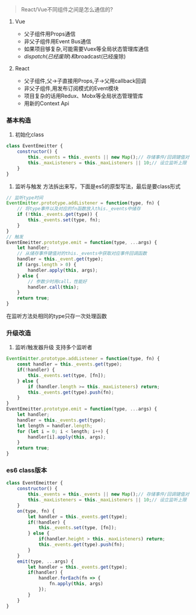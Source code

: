 >React/Vue不同组件之间是怎么通信的?
1. Vue
    - 父子组件用Props通信
    - 非父子组件用Event Bus通信
    - 如果项目够复杂,可能需要Vuex等全局状态管理库通信
    - $dispatch(已经废除)和$broadcast(已经废除)

1. React
    - 父子组件,父->子直接用Props,子->父用callback回调
    - 非父子组件,用发布订阅模式的Event模块
    - 项目复杂的话用Redux、Mobx等全局状态管理管库
    - 用新的Context Api

### 基本构造
1. 初始化class
```js
class EventEmeitter {
    constructor() {
        this._events = this._events || new Map();// 存储事件/回调键值对
        this._maxListeners = this._maxListeners || 10;// 设立监听上限
    }
}
```
1. 监听与触发
方法拆出来写，下面是es5的原型写法，最后是要class形式
```js
// 监听type时间
EventEmitter.prototype.addListener = function(type, fn) {
    // 将type事件以及对应的fn函数放入this._events中储存
    if (!this._events.get(type)) {
        this._events.set(type, fn);
    }
}
// 触发
EventEmeitter.prototype.emit = function(type, ...args) {
    let handler;
    // 从储存事件键值对的this._events中获取对应事件回调函数
    handler = this._event.get(type);
    if (args.length > 0) {
        handler.apply(this, args);
    } else {
        // 参数少时用call，性能好
        handler.call(this);
    }
    return true;
}
```
在监听方法处相同的type只存一次处理函数

### 升级改造
1. 监听/触发器升级
支持多个监听者
```js
EventEmitter.prototype.addListener = function(type, fn) {
    const handler = this._events.get(type);
    if(!handler) {
        this._events.set(type, [fn]);
    } else {
        if (handler.length >= this._maxListeners) return;
        this._events.get(type).push(fn);
    }
}
EventEmeitter.prototype.emit = function(type, ...args) {
    let handler;
    handler = this._events.get(type);
    let length = handler.length;
    for (let i = 0; i < length; i++) {
        handler[i].apply(this, args);
    }
    return true;
}
```
### es6 class版本
```js
class EventEmeitter {
    constructor() {
        this._events = this._events || new Map();// 存储事件/回调键值对
        this._maxListeners = this._maxListeners || 10;// 设立监听上限
    }
    on(type, fn) {
        let handler = this._events.get(type);
        if(!handler) {
            this._events.set(type, [fn]);
        } else {
            if(handler.height > this._maxListeners) return;
            this._events.get(type).push(fn);
        }
    }
    emit(type, ...args) {
        let handler = this._events.get(type);
        if(handler) {
            handler.forEach(fn => {
                fn.apply(this, args)
            });
        }
    }
}
```